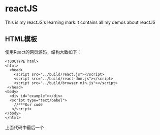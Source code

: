 # reactJS
This is my reactJS's learning mark.It contains all my demos about reactJS
## HTML模板
  使用React的网页源码，结构大致如下：
  ```
  <!DOCTYPE html>
  <html>
    <head>
      <script src="../build/react.js"></script>
      <script src="../build/react-dom.js"></script>
      <script src="../build/browser.min.js"></script>
   </head>
  <body>
    <div id="example"></div>
    <script type="text/babel">
      //***Our code 
     </script>
  </body>
  </html>
```
  上面代码中最后一个<script>标签的type 属性为text/babel.这是因为React独有的JSX语法，跟JavaScript不兼容。<br>
  其次，上面代码一共用了三个库，react.js react-dom.js和Browser.js。他们首先被加载。其中react.js是react的核心库。react-dom.js是提供与DOM相关的功能。Browser.js是将JSX语法转换为JavaScript语法。实际上线的时候，通过 $ babel src --out--dir build来讲src子目录中的js文件进行语法转换，转码后的文件全部放在build子目录。
  
## Index
[1  Render JSX ](跳转网址)<br>
[2  Use JavaScript in JSX ](跳转网址)<br>
[3  Use array in JSX](跳转网址)<br>
[4  Define a component](跳转网址)<br>
[5  this.props.children](跳转网址)<br>
[6  PropTypes](跳转网址)<br>
[7  Finding a DOM node](跳转网址)<br>
[8  this.state](跳转网址)<br>
[9  Form](跳转网址)<br>
[10 Component Lifecycle](跳转网址)<br>
[11 Ajax ](跳转网址)<br>
[12 Display value from a Promise](跳转网址)<br>
[13 Server-side rendering](跳转网址)<br>
 <hr/>
 
## ReactDOM.render()
  ReactDOM.render()是React的最基本方法，用于将模板转为html语言，并插入指定的DOM节点</br>
  
  ```
  ReactDOM.render(
    <h1>Hello, world!</h1>,
    document.getElementById('example')
  );
  ```
  ## JSX语法
  HTML 语言直接写在 JavaScript 语言之中，不加任何引号，这就是 JSX 的语法，它允许 HTML 与 JavaScript 的混写
  ```
  var names = ['Alice', 'Emily', 'Kate'];

  ReactDOM.render(
    <div>
    {
      names.map(function (name) {
        return <div>Hello, {name}!</div>
      })
    }
    </div>,
    document.getElementById('example')
  );
  ```
  上面代码体现了 JSX 的基本语法规则：遇到 HTML 标签（以 < 开头），就用 HTML 规则解析；遇到代码块（以 { 开头），就用 JavaScript 规则解析。
  
  JSX 允许直接在模板插入 JavaScript 变量。如果这个变量是一个数组，则会展开这个数组的所有成员
  ```
  var arr = [
  <h1>Hello world!</h1>,
  <h2>React is awesome</h2>,
  ];
  ReactDOM.render(
    <div>{arr}</div>,
    document.getElementById('example')
  );
  ```
   ## 组件
   React 允许将代码封装成组件（component），然后像插入普通 HTML 标签一样，在网页中插入这个组件。React.createClass 方法就用于生成一个组件类
   
   ```
   var HelloMessage = React.createClass({
    render: function() {
      return <h1>Hello {this.props.name}</h1>;
     }
  });

  ReactDOM.render(
    <HelloMessage name="John" />,
    document.getElementById('example')
  );
```
  上面代码中，变量 HelloMessage 就是一个组件类。模板插入 <HelloMessage /> 时，会自动生成 HelloMessage 的一个实例（下文的"组件"都指组件类的实例）。所有组件类都必须有自己的 render 方法，用于输出组件。

  注意，组件类的第一个字母必须大写，否则会报错，比如HelloMessage不能写成helloMessage。另外，组件类只能包含一个顶层标签，否则也会报错。
  
  ```
  var HelloMessage = React.createClass({
    render: function() {
      return <h1>
        Hello {this.props.name}
      </h1><p>
        some text
      </p>;
    }
  });
```
上面代码会报错，因为HelloMessage组件包含了两个顶层标签：h1和p。

  组件的用法与原生的 HTML 标签完全一致，可以任意加入属性，比如 <HelloMessage name="John"> ，就是 HelloMessage 组件加入一个 name 属性，值为 John。组件的属性可以在组件类的 this.props 对象上获取，比如 name 属性就可以通过 this.props.name 读取。
  
  添加组件属性，有一个地方需要注意，就是 class 属性需要写成 className ，for 属性需要写成 htmlFor ，这是因为 class 和 for 是 JavaScript 的保留字

## this.props.children
this.props 对象的属性与组件的属性一一对应，但是有一个例外，就是 this.props.children 属性。它表示组件的所有子节点

```
var NotesList = React.createClass({
  render: function() {
    return (
      <ol>
      {
        React.Children.map(this.props.children, function (child) {
          return <li>{child}</li>;
        })
      }
      </ol>
    );
  }
});

ReactDOM.render(
  <NotesList>
    <span>hello</span>
    <span>world</span>
  </NotesList>,
  document.body
);
```
上面代码的 NoteList 组件有两个 span 子节点，它们都可以通过 this.props.children 读取.

这里需要注意， this.props.children 的值有三种可能：如果当前组件没有子节点，它就是 undefined ;如果有一个子节点，数据类型是 object ；如果有多个子节点，数据类型就是 array 。所以，处理 this.props.children 的时候要小心。

React 提供一个工具方法 React.Children 来处理 this.props.children 。我们可以用 React.Children.map 来遍历子节点，而不用担心 this.props.children 的数据类型是 undefined 还是 object。更多的 React.Children 的方法.

## PropTypes
组件的属性可以接受任意值，字符串、对象、函数等等都可以。有时，我们需要一种机制，验证别人使用组件时，提供的参数是否符合要求。

组件类的PropTypes属性，就是用来验证组件实例的属性是否符合要求
```
var MyTitle = React.createClass({
  propTypes: {
    title: React.PropTypes.string.isRequired,
  },

  render: function() {
     return <h1> {this.props.title} </h1>;
   }
});
```
上面的Mytitle组件有一个title属性。PropTypes 告诉 React，这个 title 属性是必须的，而且它的值必须是字符串。现在，我们设置 title 属性的值是一个数值。

```
var data = 123;

ReactDOM.render(
  <MyTitle title={data} />,
  document.body
);
```
这样一来，title属性就通不过验证了。控制台会显示一行错误信息。
 
 ```
 Warning: Failed propType: Invalid prop `title` of type `number` supplied to `MyTitle`, expected `string`.
 ```

 此外，getDefaultProps 方法可以用来设置组件属性的默认值。
 ```
 var MyTitle = React.createClass({
  getDefaultProps : function () {
    return {
      title : 'Hello World'
    };
  },

  render: function() {
     return <h1> {this.props.title} </h1>;
   }
});

ReactDOM.render(
  <MyTitle />,
  document.body
);
```
